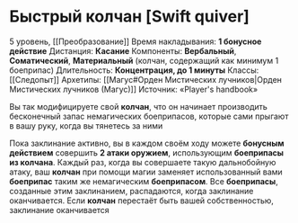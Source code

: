 # Быстрый колчан [Swift quiver]
5 уровень, [[Преобразование]]
Время накладывания: **1 бонусное действие**
Дистанция: **Касание**
Компоненты: **Вербальный**, **Соматический**, **Материальный** (колчан, содержащий как минимум 1 боеприпас)
Длительность: **Концентрация, до 1 минуты**
Классы: [[Следопыт]]
Архетипы: [[Магус#Орден Мистических лучников|Орден Мистических лучников (Магус)]]
Источник: «Player's handbook»

Вы так модифицируете свой **колчан**, что он начинает производить бесконечный запас немагических боеприпасов, которые сами прыгают в вашу руку, когда вы тянетесь за ними

Пока заклинание активно, вы в каждом своём ходу можете **бонусным действием** совершить **2 атаки оружием**, использующим **боеприпасы из колчана**. Каждый раз, когда вы совершаете такую дальнобойную атаку, ваш **колчан** при помощи магии заменяет использованный вами **боеприпас** таким же немагическим **боеприпасом**. Все **боеприпасы**, созданные этим заклинанием, распадаются, когда заклинание оканчивается. Если **колчан** перестаёт быть вашей собственностью, заклинание оканчивается